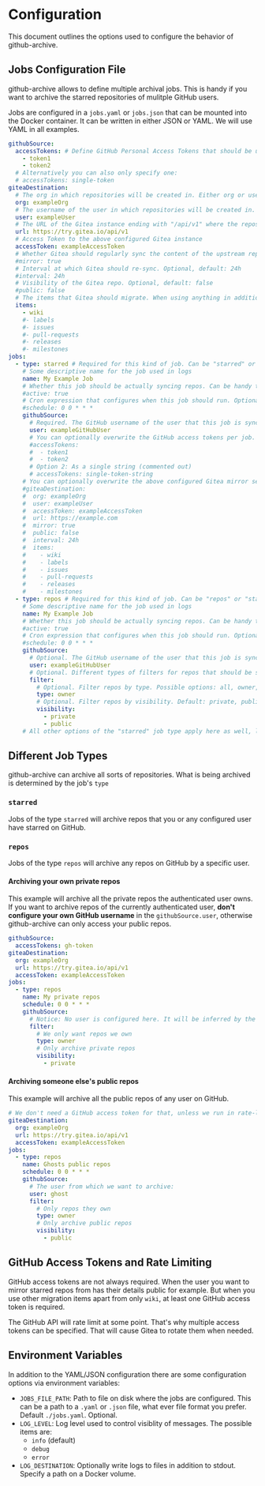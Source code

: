 # Configuration

This document outlines the options used to configure the behavior of github-archive.

## Jobs Configuration File

github-archive allows to define multiple archival jobs. This is handy if you want to archive the starred repositories of mulitple GitHub users.

Jobs are configured in a `jobs.yaml` or `jobs.json` that can be mounted into the Docker container. It can be written in either JSON or YAML. We will use YAML in all examples.

```YAML
githubSource:
  accessTokens: # Define GitHub Personal Access Tokens that should be used. Optional in most cases.
    - token1
    - token2
  # Alternatively you can also only specify one:
  # accessTokens: single-token
giteaDestination:
  # The org in which repositories will be created in. Either org or user is required. They cannot be used together.
  org: exampleOrg
  # The username of the user in which repositories will be created in. Either org or user is required. They cannot be used together.
  user: exampleUser
  # The URL of the Gitea instance ending with "/api/v1" where the repos will be created
  url: https://try.gitea.io/api/v1
  # Access Token to the above configured Gitea instance
  accessToken: exampleAccessToken
  # Whether Gitea should regularly sync the content of the upstream repo. Optional, default: true
  #mirror: true
  # Interval at which Gitea should re-sync. Optional, default: 24h
  #interval: 24h
  # Visibility of the Gitea repo. Optional, default: false
  #public: false
  # The items that Gitea should migrate. When using anything in addition to "wiki", the GitHub Access Token is required
  items:
    - wiki
    #- labels
    #- issues
    #- pull-requests
    #- releases
    #- milestones
jobs:
  - type: starred # Required for this kind of job. Can be "starred" or "repos". See for a "repos" example below.
    # Some descriptive name for the job used in logs
    name: My Example Job
    # Whether this job should be actually syncing repos. Can be handy to temporarily disable a job. Optional, default: true
    #active: true
    # Cron expression that configures when this job should run. Optional, default: 0 0 * * *
    #schedule: 0 0 * * *
    githubSource:
      # Required. The GitHub username of the user that this job is syncing starred repos from.
      user: exampleGitHubUser
      # You can optionally overwrite the GitHub access tokens per job. They will be used instead the above configured
      #accessTokens:
      #  - token1
      #  - token2
      # Option 2: As a single string (commented out)
      # accessTokens: single-token-string
    # You can optionally overwrite the above configured Gitea mirror settings. They will be merged with the above settings. This allows to configure a different Gitea instance per job or further customize mirroring by job
    #giteaDestination:
    #  org: exampleOrg
    #  user: exampleUser
    #  accessToken: exampleAccessToken
    #  url: https://example.com
    #  mirror: true
    #  public: false
    #  interval: 24h
    #  items:
    #    - wiki
    #    - labels
    #    - issues
    #    - pull-requests
    #    - releases
    #    - milestones
  - type: repos # Required for this kind of job. Can be "repos" or "starred". See for a "starred" example above.
    # Some descriptive name for the job used in logs
    name: My Example Job
    # Whether this job should be actually syncing repos. Can be handy to temporarily disable a job. Optional, default: true
    #active: true
    # Cron expression that configures when this job should run. Optional, default: 0 0 * * *
    #schedule: 0 0 * * *
    githubSource:
      # Optional. The GitHub username of the user that this job is syncing repos from. If none is provided, the authenticated user is used. Default: null
      user: exampleGitHubUser
      # Optional. Different types of filters for repos that should be synced
      filter:
        # Optional. Filter repos by type. Possible options: all, owner, public, private, member. Default: owner
        type: owner
        # Optional. Filter repos by visibility. Default: private, public
        visibility:
          - private
          - public
    # All other options of the "starred" job type apply here as well, like giteaDestination.
```

## Different Job Types

github-archive can archive all sorts of repositories. What is being archived is determined by the job's `type`

### `starred`

Jobs of the type `starred` will archive repos that you or any configured user have starred on GitHub.

### `repos`

Jobs of the type `repos` will archive any repos on GitHub by a specific user.

#### Archiving your own private repos

This example will archive all the private repos the authenticated user owns. If you want to archive repos of the currently authenticated user, **don't configure your own GitHub username** in the `githubSource.user`, otherwise github-archive can only access your public repos.

```YAML
githubSource:
  accessTokens: gh-token
giteaDestination:
  org: exampleOrg
  url: https://try.gitea.io/api/v1
  accessToken: exampleAccessToken
jobs:
  - type: repos
    name: My private repos
    schedule: 0 0 * * *
    githubSource:
      # Notice: No user is configured here. It will be inferred by the used GitHub access token
      filter:
        # We only want repos we own
        type: owner
        # Only archive private repos
        visibility:
          - private
```

#### Archiving someone else's public repos

This example will archive all the public repos of any user on GitHub.

```YAML
# We don't need a GitHub access token for that, unless we run in rate-limiting issues.
giteaDestination:
  org: exampleOrg
  url: https://try.gitea.io/api/v1
  accessToken: exampleAccessToken
jobs:
  - type: repos
    name: Ghosts public repos
    schedule: 0 0 * * *
    githubSource:
      # The user from which we want to archive:
      user: ghost
      filter:
        # Only repos they own
        type: owner
        # Only archive public repos
        visibility:
          - public
```

## GitHub Access Tokens and Rate Limiting

GitHub access tokens are not always required. When the user you want to mirror starred repos from has their details public for example. But when you use other migration items apart from only `wiki`, at least one GitHub access token is required.

The GitHub API will rate limit at some point. That's why multiple access tokens can be specified. That will cause Gitea to rotate them when needed.

## Environment Variables

In addition to the YAML/JSON configuration there are some configuration options via environment variables:

- `JOBS_FILE_PATH`: Path to file on disk where the jobs are configured. This can be a path to a `.yaml` or `.json` file, what ever file format you prefer. Default `./jobs.yaml`. Optional.
- `LOG_LEVEL`: Log level used to control visiblity of messages. The possible items are:
  - `info` (default)
  - `debug`
  - `error`
- `LOG_DESTINATION`: Optionally write logs to files in addition to stdout. Specify a path on a Docker volume.
